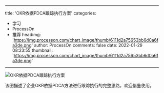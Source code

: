 
---
title: 'OKR依据PDCA跟踪执行方案'
categories: 
 - 学习
 - ProcessOn
 - 推荐
headimg: 'https://img.processon.com/chart_image/thumb/6111d2a75653bb6d0a6fa3de.png'
author: ProcessOn
comments: false
date: 2022-01-29 08:23:55
thumbnail: 'https://img.processon.com/chart_image/thumb/6111d2a75653bb6d0a6fa3de.png'
---

<div>   
<img class="thumb" alt="OKR依据PDCA跟踪执行方案" src="https://img.processon.com/chart_image/thumb/6111d2a75653bb6d0a6fa3de.png" referrerpolicy="no-referrer">
<p>该图描述了企业OKR依据PDCA方法进行跟踪执行的完整思路，欢迎借鉴使用。</p>  
</div>
            